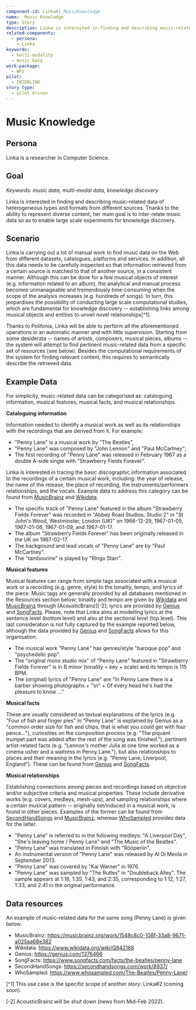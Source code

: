 ```yaml
---
component-id: Linka#1_MusicKnowledge
name:  Music Knowledge 
type: Story
description: Linka is interested in finding and describing music-related data of heterogeneous types and formats from different sources. Thanks to the ability to represent diverse content, her main goal is to inter-relate music data so as to enable large scale experiments for knowledge discovery.
related-components:
  - persona:
    - Linka
keywords:
  - multi-modality
  - music Data
work-package:
  - WP2
pilot:
  - INTERLINK
story type:
  - pilot driven
---
```

# Music Knowledge

## Persona

Linka is a researcher in Computer Science.

## Goal
*Keywords: music data, multi-modal data, knowledge discovery*

Linka is interested in finding and describing music-related data of heterogeneous types and formats from different sources. Thanks to the ability to represent diverse content, her main goal is to inter-relate music data so as to enable large scale experiments for knowledge discovery.


## Scenario

Linka is carrying out a lot of manual work to find music data on the Web from different datasets, catalogues, platforms and services. In addition, all this data needs to be carefully inspected so that information retrieved from a certain source is matched to that of another source, in a consistent manner. Although this can be done for a few musical objects of interest (e.g. information related to an album), the analytical and manual process becomes unmanageable and tremendously time-consuming when the scope of the analysis increases (e.g. hundreds of songs). In turn, this jeopardises the possibility of conducting large scale computational studies, which are fundamental for knowledge discovery -- establishing links among musical objects and entities to unveil novel relationships[^1].

Thanks to Polifonia, Linka will be able to perform all the aforementioned operations in an automatic manner and with little supervision. Starting from some desiderata -- names of artists, composers, musical pieces, albums -- the system will attempt to find pertinent music-related data from a specific set of resources (see below). Besides the computational requirements of the system for finding relevant content, this requires to semantically describe the retrieved data. 



## Example Data

For simplicity, music-related data can be categorised as: cataloguing information, musical features, musical facts, and musical relationships.

**Cataloguing information**

Information needed to identify a musical work as well as its relationships with the recordings that are derived from it. For example:
- "Penny Lane" is a musical work by "The Beatles",
- "Penny Lane" was composed by "John Lennon" and "Paul McCartney";
- The first recording of "Penny Lane" was released in February 1967 as a double A-side single with "Strawberry Fields Forever".

Linka is interested in tracing the basic discographic information associated to the recordings of a certain musical work, including: the year of release, the name of the release, the place of recording, the instruments/performers relationships, and the vocals. Example data to address this category can be found from [MusicBrainz] and [Wikidata].

- The specific track of "Penny Lane" featured in the album "Strawberry Fields Forever" was recorded in "Abbey Road Studios: Studio 2" in "St John's Wood, Westminster, London (UK)" on 1966-12-29, 1967-01-05, 1967-01-06, 1967-01-09, and 1967-01-17.
- The album "Strawberry Fields Forever" has been originally released in the UK on 1967-02-17.
- The background and lead vocals of "Penny Lane" are by "Paul McCartney".
- The "tambourine" is played by "Ringo Starr".


**Musical features**

Musical features can range from simple tags associated with a musical work or a recording (e.g. genre, style) to the tonality, tempo, and lyrics of the piece. Music tags are generally provided by all databases mentioned in the Resources section below; tonality and tempo are given by [Wikidata] and [MusicBrainz] through [AcousticBrainz][-2]; lyrics are provided by [Genius] and [SongFacts]. Please, note that Linka aims at modelling lyrics at the sentence level (bottom level) and also at the sectional level (top level). This last consideration is not fully captured by the example reported below, although the data provided by [Genius] and [SongFacts] allows for this organisation.

- The musical work "Penny Lane" has genres/style "baroque pop" and "psychedelic pop".
- The "original mono studio mix" of "Penny Lane" featured in "Strawberry Fields Forever" is in B minor (tonality = key + scale) and its tempo is 115 BPM.
- The (original) lyrics of "Penny Lane" are "In Penny Lane there is a barber showing photographs + "\n" + Of every head he's had the pleasure to know ..."

**Musical facts**

These are usually considered as textual explanations of the lyrics (e.g. "Four of fish and finger pies" in "Penny Lane" is explained by Genius as a "common order size for fish and chips, that is what you could get with four pence..."), curiosities on the composition process (e.g. "The piquant trumpet part was added after the rest of the song was finished."), pertinent artist-related facts (e.g. "Lennon's mother Julia at one time worked as a cinema usher and a waitress in Penny Lane."), but also relationships to places and their meaning in the lyrics (e.g. "Penny Lane, Liverpool, England"). These can be found from [Genius] and [SongFacts].


**Musical relationships**

Establishing connections among pieces and recordings based on objective and/or subjective criteria and musical properties. These include derivative works (e.g. covers, medleys, mesh-ups), and sampling relationships where a certain musical pattern -- originally set/induced in a musical work, is found in other pieces. Examples of the former can be found from [SecondHandSongs] and [MusicBrainz], whereas [WhoSampled] provides data for the latter.

- "Penny Lane" is referred to in the following medleys: "A Liverpool Day", "She's leaving home / Penny Lane" and "The Music of the Beatles".
- "Penny Lane" was translated in Finnish with "Rööperiin".
- An instrumental version of "Penny Lane" was released by Al Di Meola in September 2013.
- "Penny Lane" was covered by "Kai Warner" in 1976.
- "Penny Lane" was sampled by "The Rutles" in "Doubleback Alley". The sample appears at 1:16, 1:35, 1:43, and 2:35, corresponding to  1:12, 1:27, 1:33, and 2:41 in the original performance.

## Data resources

An example of music-related data for the same song (Penny Lane) is given below.

* MusicBrainz: https://musicbrainz.org/work/1548c8c0-108f-33a8-9671-a025aa68e382
* Wikidata: https://www.wikidata.org/wiki/Q842168
* Genius: https://genius.com/1376466
* SongFacts: https://www.songfacts.com/facts/the-beatles/penny-lane
* SecondHandSongs: https://secondhandsongs.com/work/8937/
* WhoSampled: https://www.whosampled.com/The-Beatles/Penny-Lane/

[MusicBrainz]: https://musicbrainz.org/work/1548c8c0-108f-33a8-9671-a025aa68e382
[Wikidata]: https://www.wikidata.org/wiki/Q842168
[Genius]: https://genius.com/1376466
[SongFacts]: https://www.songfacts.com/facts/the-beatles/penny-lane
[SecondHandSongs]: https://secondhandsongs.com/work/8937/
[WhoSampled]: https://www.whosampled.com/The-Beatles/Penny-Lane/


[^1] This use case is the specific scope of another story: Linka#2 (coming soon).

[-2] AcousticBrainz will be shut down (news from Mid-Feb 2022).
